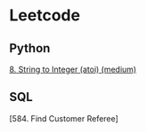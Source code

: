 # Leetcode

## Python

[8. String to Integer (atoi) (medium)](https://github.com/jennychang32/leetcode/commit/0c013b11b9f3c7c643741f2e9314ee1b4ddaa624)

## SQL

[584. Find Customer Referee]
